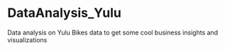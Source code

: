 # DataAnalysis_Yulu
Data analysis on Yulu Bikes data to get some cool business insights and visualizations
